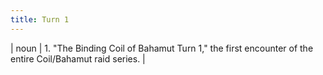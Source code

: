 ```yaml
---
title: Turn 1
---
```

| noun | 1.  	"The Binding Coil of Bahamut Turn 1," the first encounter of the entire Coil/Bahamut raid series.	|